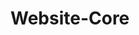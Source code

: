 # Website-Core

[![<AW-Web-Design>](https://circleci.com/<gh>/<AW-Web-Design>/<Website-Core>.svg?style=svg)](<https://app.circleci.com/pipelines/github/AW-Web-Design/Website-Core>)
